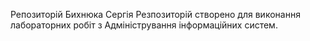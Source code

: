 Репозиторій Бихнюка Сергія
Резпозиторій створено для виконання лабораторних робіт з Адміністрування інформаційних систем.

